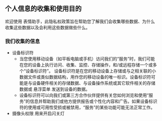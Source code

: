 ## 个人信息的收集和使用目的

欢迎使用 表情助手，此隐私权政策旨在帮助您了解我们会收集哪些数据、为什么收集这些数据以及会利用这些数据做些什么。

### 我们收集的信息
- 设备标识符
  - 当您使用移动设备（如平板电脑或手机）访问我们的“服务”时，我们可能在您的设备上执行访问、收集、监控、存储操作，和/或远程存储一个或多个“设备标识符”。 设备标识符是在您的移动设备上存储或与之相关联的小数据文件或类似数据结构，用作您的移动设备的唯一标识。设备标识符可能是与设备硬件相关的存储数据、与设备操作系统或其它软件相关的存储数据或 悬浮菜单 发送到设备的数据。
   - 设备标识符可以向我们或第三方合作伙伴提供有关您如何浏览和使用“服务”的信息并帮助我们或他方提供报告或个性化内容和广告。如果设备标识符的使用或可用性受损或被禁用，“服务”的某些功能可能无法正常工作。
- 摄像头权限
用来开启闪关灯
